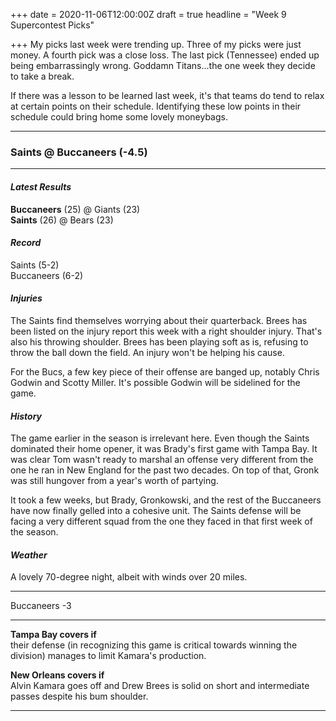 +++
date = 2020-11-06T12:00:00Z
draft = true
headline = "Week 9 Supercontest Picks"

+++
My picks last week were trending up. Three of my picks were just money. A fourth pick was a close loss. The last pick (Tennessee) ended up being embarrassingly wrong. Goddamn Titans...the one week they decide to take a break.

If there was a lesson to be learned last week, it's that teams do tend to relax at certain points on their schedule. Identifying these low points in their schedule could bring home some lovely moneybags.

***

### Saints @ Buccaneers (-4.5)

***

#### _Latest Results_

**Buccaneers** (25) @ Giants (23)  
**Saints** (26) @ Bears (23)

#### _Record_

Saints (5-2)  
Buccaneers (6-2)

#### _Injuries_

The Saints find themselves worrying about their quarterback. Brees has been listed on the injury report this week with a right shoulder injury. That's also his throwing shoulder. Brees has been playing soft as is, refusing to throw the ball down the field. An injury won't be helping his cause.

For the Bucs, a few key piece of their offense are banged up, notably Chris Godwin and Scotty Miller. It's possible Godwin will be sidelined for the game.

#### _History_

The game earlier in the season is irrelevant here. Even though the Saints dominated their home opener, it was Brady's first game with Tampa Bay. It was clear Tom wasn't ready to marshal an offense very different from the one he ran in New England for the past two decades. On top of that, Gronk was still hungover from a year's worth of partying.

It took a few weeks, but Brady, Gronkowski, and the rest of the Buccaneers have now finally gelled into a cohesive unit. The Saints defense will be facing a very different squad from the one they faced in that first week of the season.

#### _Weather_

A lovely 70-degree night, albeit with winds over 20 miles.

***

Buccaneers -3

***

**Tampa Bay covers if**  
their defense (in recognizing this game is critical towards winning the division) manages to limit Kamara's production.

**New Orleans covers if**  
Alvin Kamara goes off and Drew Brees is solid on short and intermediate passes despite his bum shoulder.

***

### 